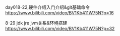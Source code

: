 day018-22,硬件介绍入门介绍&git基础命令
https://www.bilibili.com/video/BV1Kb411W75N?p=16

8-29 jdk jre jvm关系&环境搭建
https://www.bilibili.com/video/BV1Kb411W75N?p=32